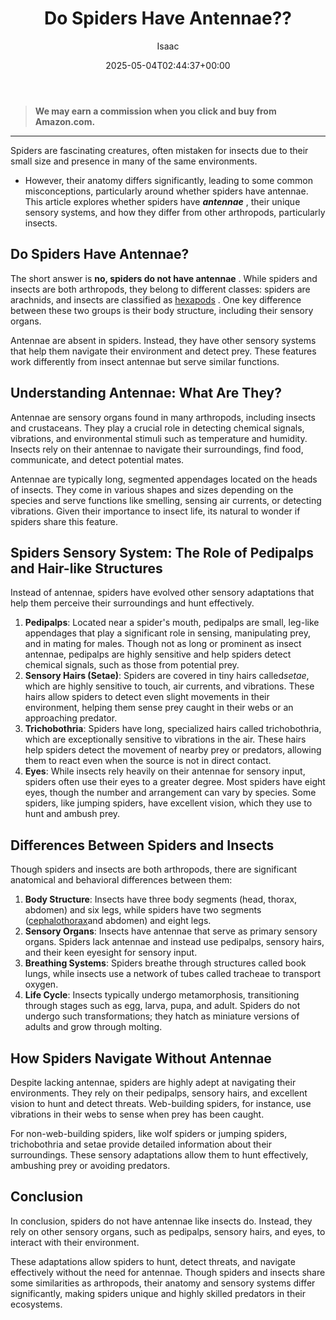 ﻿---
author: Isaac
layout: post
title: Do Spiders Have Antennae??
date: '2025-05-04T02:44:37+00:00'
categories:
- Guide
- Spiders
tags: []
slug: /do-spiders-have-antennae/
lastmod: 2025-05-07T12:21:26+03:00
---
> **We may earn a commission when you click and buy from Amazon.com.**
>

---
Spiders are fascinating creatures, often mistaken for insects due to their small size and presence in many of the same environments.
- However, their anatomy differs significantly, leading to some common misconceptions, particularly around whether spiders have antennae.
This article explores whether spiders have
***antennae***
, their unique sensory systems, and how they differ from other arthropods, particularly insects.
## Do Spiders Have Antennae?
The short answer is
**no, spiders do not have antennae**
. While spiders and insects are both arthropods, they belong to different classes: spiders are arachnids, and insects are classified as
[hexapods](http://bohart.ucdavis.edu/)
. One key difference between these two groups is their body structure, including their sensory organs.

Antennae are absent in spiders. Instead, they have other sensory systems that help them navigate their environment and detect prey. These features work differently from insect antennae but serve similar functions.
## Understanding Antennae: What Are They?
Antennae are sensory organs found in many arthropods, including insects and crustaceans. They play a crucial role in detecting chemical signals, vibrations, and environmental stimuli such as temperature and humidity. Insects rely on their antennae to navigate their surroundings, find food, communicate, and detect potential mates.

Antennae are typically long, segmented appendages located on the heads of insects. They come in various shapes and sizes depending on the species and serve functions like smelling, sensing air currents, or detecting vibrations. Given their importance to insect life, its natural to wonder if spiders share this feature.
## Spiders Sensory System: The Role of Pedipalps and Hair-like Structures
Instead of antennae, spiders have evolved other sensory adaptations that help them perceive their surroundings and hunt effectively.
1. **Pedipalps**: Located near a spider's mouth, pedipalps are small, leg-like appendages that play a significant role in sensing, manipulating prey, and in mating for males. Though not as long or prominent as insect antennae, pedipalps are highly sensitive and help spiders detect chemical signals, such as those from potential prey.
2. **Sensory Hairs (Setae)**: Spiders are covered in tiny hairs called*setae*, which are highly sensitive to touch, air currents, and vibrations. These hairs allow spiders to detect even slight movements in their environment, helping them sense prey caught in their webs or an approaching predator.
3. **Trichobothria**: Spiders have long, specialized hairs called trichobothria, which are exceptionally sensitive to vibrations in the air. These hairs help spiders detect the movement of nearby prey or predators, allowing them to react even when the source is not in direct contact.
4. **Eyes**: While insects rely heavily on their antennae for sensory input, spiders often use their eyes to a greater degree. Most spiders have eight eyes, though the number and arrangement can vary by species. Some spiders, like jumping spiders, have excellent vision, which they use to hunt and ambush prey.
## Differences Between Spiders and Insects
Though spiders and insects are both arthropods, there are significant anatomical and behavioral differences between them:
1. **Body Structure**: Insects have three body segments (head, thorax, abdomen) and six legs, while spiders have two segments ([cephalothorax](https://bijlmakers.com/spiders/spider-bodyparts/#cephalothorax)and abdomen) and eight legs.
2. **Sensory Organs**: Insects have antennae that serve as primary sensory organs. Spiders lack antennae and instead use pedipalps, sensory hairs, and their keen eyesight for sensory input.
3. **Breathing Systems**: Spiders breathe through structures called book lungs, while insects use a network of tubes called tracheae to transport oxygen.
4. **Life Cycle**: Insects typically undergo metamorphosis, transitioning through stages such as egg, larva, pupa, and adult. Spiders do not undergo such transformations; they hatch as miniature versions of adults and grow through molting.
## How Spiders Navigate Without Antennae
Despite lacking antennae, spiders are highly adept at navigating their environments. They rely on their pedipalps, sensory hairs, and excellent vision to hunt and detect threats. Web-building spiders, for instance, use vibrations in their webs to sense when prey has been caught.

For non-web-building spiders, like wolf spiders or jumping spiders, trichobothria and setae provide detailed information about their surroundings. These sensory adaptations allow them to hunt effectively, ambushing prey or avoiding predators.
## Conclusion
In conclusion, spiders do not have antennae like insects do. Instead, they rely on other sensory organs, such as pedipalps, sensory hairs, and eyes, to interact with their environment.

These adaptations allow spiders to hunt, detect threats, and navigate effectively without the need for antennae. Though spiders and insects share some similarities as arthropods, their anatomy and sensory systems differ significantly, making spiders unique and highly skilled predators in their ecosystems.
